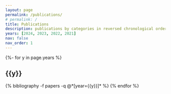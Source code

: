 ```yaml
---
layout: page
permalink: /publications/
# permalink: /
title: Publications
description: publications by categories in reversed chronological order. generated by jekyll-scholar.
years: [2024, 2023, 2022, 2021]
nav: false
nav_order: 1
---
```

<!-- _pages/publications.md -->
<div class="publications">

{%- for y in page.years %}
  <h2 class="year">{{y}}</h2>
  {% bibliography -f papers -q @*[year={{y}}]* %}
{% endfor %}

</div>
